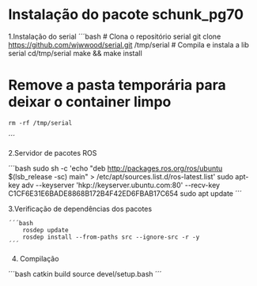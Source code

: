 # Instalação do pacote schunk_pg70

1.Instalação do serial
´´´bash
    # Clona o repositório serial
    git clone https://github.com/wjwwood/serial.git /tmp/serial
    # Compila e instala a lib serial
    cd/tmp/serial
    make && make install
   # Remove a pasta temporária para deixar o container limpo
    rm -rf /tmp/serial
´´´

2.Servidor de pacotes ROS

´´´bash
    sudo sh -c 'echo "deb http://packages.ros.org/ros/ubuntu $(lsb_release -sc) main" > /etc/apt/sources.list.d/ros-latest.list'
    sudo apt-key adv --keyserver 'hkp://keyserver.ubuntu.com:80' --recv-key C1CF6E31E6BADE8868B172B4F42ED6FBAB17C654
    sudo apt update
´´´

3.Verificação de dependências dos pacotes
    
    ´´´bash
        rosdep update
        rosdep install --from-paths src --ignore-src -r -y
    ´´´
4. Compilação

´´´bash
        catkin build
        source devel/setup.bash
´´´